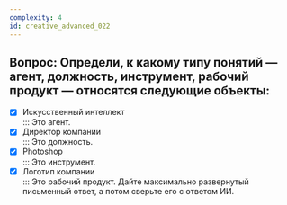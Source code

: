```yaml
---
complexity: 4
id: creative_advanced_022
---
```

## Вопрос: Определи, к какому типу понятий — агент, должность, инструмент, рабочий продукт — относятся следующие объекты:

- [x] Искусственный интеллект  
  ::: Это агент.  
- [x] Директор компании  
  ::: Это должность.  
- [x] Photoshop  
  ::: Это инструмент.  
- [x] Логотип компании  
  ::: Это рабочий продукт. Дайте максимально развернутый письменный ответ, а потом сверьте его с ответом ИИ.